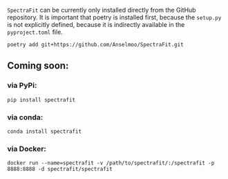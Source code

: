 `SpectraFit` can be currently only installed directly from the GitHub
repository. It is important that poetry is installed first, because the
`setup.py` is not explicitly defined, because it is indirectly available in the
`pyproject.toml` file.

```shell
poetry add git+https://github.com/Anselmoo/SpectraFit.git
```

## Coming soon:

### via PyPi:

```shell
pip install spectrafit
```

### via conda:

```shell
conda install spectrafit
```

### via Docker:

```docker
docker run --name=spectrafit -v /path/to/spectrafit/:/spectrafit -p 8888:8888 -d spectrafit/spectrafit
```
